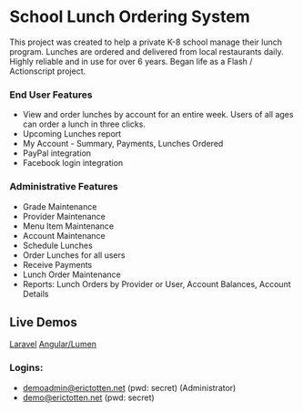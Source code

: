 School Lunch Ordering System
============================

This project was created to help a private K-8 school manage their lunch program.  Lunches are ordered and delivered from local restaurants daily. Highly reliable and in use for over 6 years. Began life as a Flash / Actionscript project.

### End User Features
* View and order lunches by account for an entire week.  Users of all ages can order a lunch in three clicks.
* Upcoming Lunches report
* My Account - Summary, Payments, Lunches Ordered
* PayPal integration
* Facebook login integration

### Administrative Features
* Grade Maintenance
* Provider Maintenance
* Menu Item Maintenance
* Account Maintenance
* Schedule Lunches
* Order Lunches for all users
* Receive Payments
* Lunch Order Maintenance
* Reports: Lunch Orders by Provider or User, Account Balances, Account Details

## Live Demos
[Laravel](https://lod.erictotten.net/)
[Angular/Lumen](https://lod-m.erictotten.net/)

### Logins:
* demoadmin@erictotten.net (pwd: secret) (Administrator)
* demo@erictotten.net (pwd: secret)
